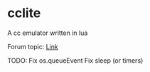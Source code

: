 cclite
======

A cc emulator written in lua

Forum topic: [Link](http://www.computercraft.info/forums2/index.php?/topic/13445-lightweight-cc-emulator-download-now/)

TODO:
Fix os.queueEvent
Fix sleep (or timers)
